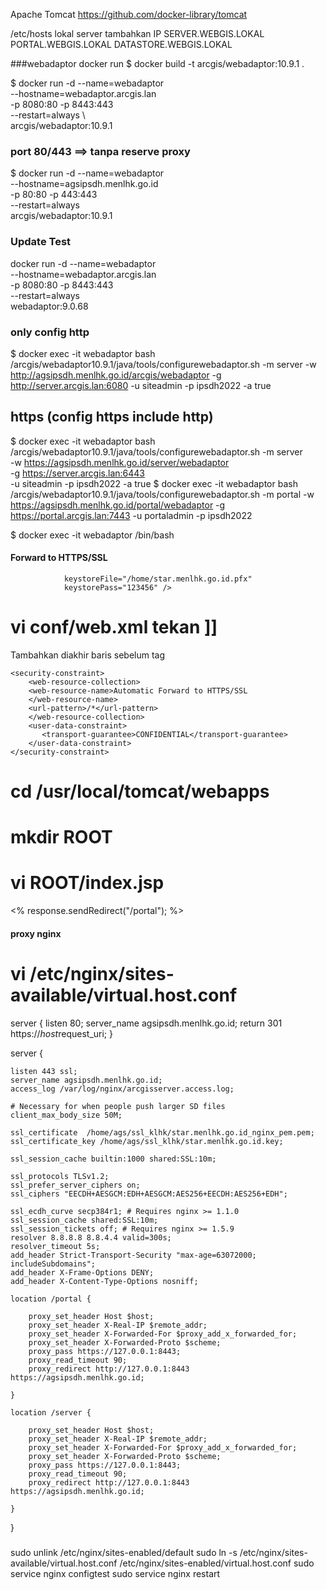 Apache Tomcat
https://github.com/docker-library/tomcat

/etc/hosts lokal server tambahkan
IP  SERVER.WEBGIS.LOKAL PORTAL.WEBGIS.LOKAL DATASTORE.WEBGIS.LOKAL


###webadaptor docker run
$ docker build -t arcgis/webadaptor:10.9.1 .

$ docker run -d --name=webadaptor \
  --hostname=webadaptor.arcgis.lan \
  -p 8080:80 -p 8443:443 \
  --restart=always \  
arcgis/webadaptor:10.9.1

### port 80/443 ==> tanpa reserve proxy
$ docker run -d --name=webadaptor \
  --hostname=agsipsdh.menlhk.go.id \
  -p 80:80 -p 443:443 \
  --restart=always \
  arcgis/webadaptor:10.9.1

### Update Test
docker run -d --name=webadaptor \
  --hostname=webadaptor.arcgis.lan \
  -p 8080:80 -p 8443:443 \
  --restart=always \
webadaptor:9.0.68

### only config http
$ docker exec -it webadaptor bash /arcgis/webadaptor10.9.1/java/tools/configurewebadaptor.sh -m server -w http://agsipsdh.menlhk.go.id/arcgis/webadaptor -g http://server.arcgis.lan:6080 -u siteadmin -p ipsdh2022 -a true
## https   (config https include http)
$ docker exec -it webadaptor bash /arcgis/webadaptor10.9.1/java/tools/configurewebadaptor.sh -m server \
-w https://agsipsdh.menlhk.go.id/server/webadaptor \
-g https://server.arcgis.lan:6443 \
-u siteadmin -p ipsdh2022 -a true
$ docker exec -it webadaptor bash /arcgis/webadaptor10.9.1/java/tools/configurewebadaptor.sh -m portal -w https://agsipsdh.menlhk.go.id/portal/webadaptor -g https://portal.arcgis.lan:7443 -u portaladmin -p ipsdh2022



$ docker exec -it webadaptor /bin/bash
#### Forward to HTTPS/SSL
                keystoreFile="/home/star.menlhk.go.id.pfx"
                keystorePass="123456" />
# vi conf/web.xml  tekan ]]
Tambahkan diakhir baris sebelum  tag </web-app>

    <security-constraint>
        <web-resource-collection>
        <web-resource-name>Automatic Forward to HTTPS/SSL
        </web-resource-name>
        <url-pattern>/*</url-pattern>
        </web-resource-collection>
        <user-data-constraint>
           <transport-guarantee>CONFIDENTIAL</transport-guarantee>
        </user-data-constraint>
    </security-constraint>

</web-app>

# cd /usr/local/tomcat/webapps
# mkdir ROOT
# vi ROOT/index.jsp
<% response.sendRedirect("/portal"); %>



#### proxy nginx
# vi /etc/nginx/sites-available/virtual.host.conf
server {
    listen 80;
   server_name agsipsdh.menlhk.go.id;
    return 301 https://$host$request_uri;
}

server {

    listen 443 ssl;
    server_name agsipsdh.menlhk.go.id;
    access_log /var/log/nginx/arcgisserver.access.log;

    # Necessary for when people push larger SD files
    client_max_body_size 50M;

    ssl_certificate  /home/ags/ssl_klhk/star.menlhk.go.id_nginx_pem.pem;
    ssl_certificate_key /home/ags/ssl_klhk/star.menlhk.go.id.key;

    ssl_session_cache builtin:1000 shared:SSL:10m;

    ssl_protocols TLSv1.2;
    ssl_prefer_server_ciphers on;
    ssl_ciphers "EECDH+AESGCM:EDH+AESGCM:AES256+EECDH:AES256+EDH";

    ssl_ecdh_curve secp384r1; # Requires nginx >= 1.1.0
    ssl_session_cache shared:SSL:10m;
    ssl_session_tickets off; # Requires nginx >= 1.5.9
    resolver 8.8.8.8 8.8.4.4 valid=300s;
    resolver_timeout 5s;
    add_header Strict-Transport-Security "max-age=63072000; includeSubdomains";
    add_header X-Frame-Options DENY;
    add_header X-Content-Type-Options nosniff;

    location /portal {

        proxy_set_header Host $host;
        proxy_set_header X-Real-IP $remote_addr;
        proxy_set_header X-Forwarded-For $proxy_add_x_forwarded_for;
        proxy_set_header X-Forwarded-Proto $scheme;
        proxy_pass https://127.0.0.1:8443;
        proxy_read_timeout 90;
        proxy_redirect http://127.0.0.1:8443 https://agsipsdh.menlhk.go.id;

    }

    location /server {

        proxy_set_header Host $host;
        proxy_set_header X-Real-IP $remote_addr;
        proxy_set_header X-Forwarded-For $proxy_add_x_forwarded_for;
        proxy_set_header X-Forwarded-Proto $scheme;
        proxy_pass https://127.0.0.1:8443;
        proxy_read_timeout 90;
        proxy_redirect http://127.0.0.1:8443 https://agsipsdh.menlhk.go.id;

    }
}


#####
sudo unlink /etc/nginx/sites-enabled/default
sudo ln -s /etc/nginx/sites-available/virtual.host.conf /etc/nginx/sites-enabled/virtual.host.conf
sudo service nginx configtest
sudo service nginx restart

